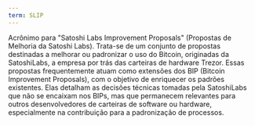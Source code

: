 ```yaml
---
term: SLIP
---
```


Acrônimo para "Satoshi Labs Improvement Proposals" (Propostas de Melhoria da Satoshi Labs). Trata-se de um conjunto de propostas destinadas a melhorar ou padronizar o uso do Bitcoin, originadas da SatoshiLabs, a empresa por trás das carteiras de hardware Trezor. Essas propostas frequentemente atuam como extensões dos BIP (Bitcoin Improvement Proposals), com o objetivo de enriquecer os padrões existentes. Elas detalham as decisões técnicas tomadas pela SatoshiLabs que não se encaixam nos BIPs, mas que permanecem relevantes para outros desenvolvedores de carteiras de software ou hardware, especialmente na contribuição para a padronização de processos.
